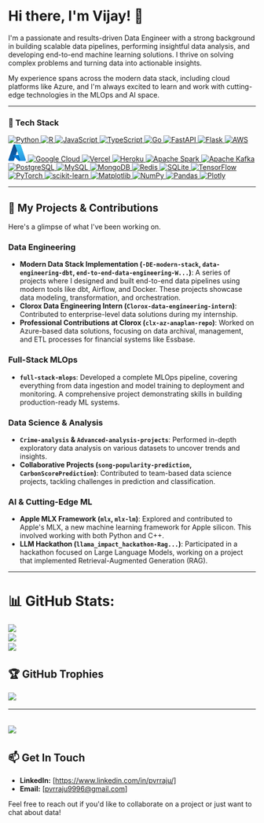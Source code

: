 # Hi there, I'm Vijay! 👋

I'm a passionate and results-driven Data Engineer with a strong background in building scalable data pipelines, performing insightful data analysis, and developing end-to-end machine learning solutions. I thrive on solving complex problems and turning data into actionable insights.

My experience spans across the modern data stack, including cloud platforms like Azure, and I'm always excited to learn and work with cutting-edge technologies in the MLOps and AI space.

---

### 🧰 Tech Stack

<p align="left">

<!-- Languages -->
<a href="https://www.python.org/" target="_blank" rel="noreferrer">
  <img src="https://cdn.simpleicons.org/python/3670A0" width="36" height="36" alt="Python" />
</a>
<a href="https://www.r-project.org/" target="_blank" rel="noreferrer">
  <img src="https://cdn.simpleicons.org/r/276DC3" width="36" height="36" alt="R" />
</a>
<a href="https://developer.mozilla.org/en-US/docs/Web/JavaScript" target="_blank" rel="noreferrer">
  <img src="https://cdn.simpleicons.org/javascript/F7DF1E" width="36" height="36" alt="JavaScript" />
</a>
<a href="https://www.typescriptlang.org/" target="_blank" rel="noreferrer">
  <img src="https://cdn.simpleicons.org/typescript/007ACC" width="36" height="36" alt="TypeScript" />
</a>
<a href="https://go.dev/" target="_blank" rel="noreferrer">
  <img src="https://cdn.simpleicons.org/go/00ADD8" width="36" height="36" alt="Go" />
</a>

<!-- Web & APIs -->
<a href="https://fastapi.tiangolo.com/" target="_blank" rel="noreferrer">
  <img src="https://cdn.simpleicons.org/fastapi/005571" width="36" height="36" alt="FastAPI" />
</a>
<a href="https://flask.palletsprojects.com/" target="_blank" rel="noreferrer">
  <img src="https://cdn.simpleicons.org/flask/000000" width="36" height="36" alt="Flask" />
</a>

<!-- Cloud & Infra -->
<a href="https://aws.amazon.com/" target="_blank" rel="noreferrer">
  <img src="https://raw.githubusercontent.com/danielcranney/readme-generator/main/public/icons/skills/aws-colored.svg" width="36" height="36" alt="AWS" />
</a>
<a href="https://azure.microsoft.com/" target="_blank" rel="noreferrer">
  <img src= "https://raw.githubusercontent.com/devicons/devicon/master/icons/azure/azure-original.svg" width="36" height="36" alt="Azure" />
</a>
<a href="https://cloud.google.com/" target="_blank" rel="noreferrer">
  <img src="https://cdn.simpleicons.org/googlecloud/4285F4" width="36" height="36" alt="Google Cloud" />
</a>
<a href="https://vercel.com/" target="_blank" rel="noreferrer">
  <img src="https://cdn.simpleicons.org/vercel/000000" width="36" height="36" alt="Vercel" />
</a>
<a href="https://www.heroku.com/" target="_blank" rel="noreferrer">
  <img src="https://cdn.simpleicons.org/heroku/430098" width="36" height="36" alt="Heroku" />
</a>

<!-- Data & Streaming -->
<a href="https://spark.apache.org/" target="_blank" rel="noreferrer">
  <img src="https://cdn.simpleicons.org/apachespark/FDEE21" width="36" height="36" alt="Apache Spark" />
</a>
<a href="https://kafka.apache.org/" target="_blank" rel="noreferrer">
  <img src="https://cdn.simpleicons.org/apachekafka/000000" width="36" height="36" alt="Apache Kafka" />
</a>
<a href="https://www.postgresql.org/" target="_blank" rel="noreferrer">
  <img src="https://cdn.simpleicons.org/postgresql/336791" width="36" height="36" alt="PostgreSQL" />
</a>
<a href="https://www.mysql.com/" target="_blank" rel="noreferrer">
  <img src="https://cdn.simpleicons.org/mysql/4479A1" width="36" height="36" alt="MySQL" />
</a>
<a href="https://www.mongodb.com/" target="_blank" rel="noreferrer">
  <img src="https://cdn.simpleicons.org/mongodb/4EA94B" width="36" height="36" alt="MongoDB" />
</a>
<a href="https://redis.io/" target="_blank" rel="noreferrer">
  <img src="https://cdn.simpleicons.org/redis/DD0031" width="36" height="36" alt="Redis" />
</a>
<a href="https://www.sqlite.org/" target="_blank" rel="noreferrer">
  <img src="https://cdn.simpleicons.org/sqlite/07405E" width="36" height="36" alt="SQLite" />
</a>

<!-- ML & Visualization -->
<a href="https://www.tensorflow.org/" target="_blank" rel="noreferrer">
  <img src="https://cdn.simpleicons.org/tensorflow/FF6F00" width="36" height="36" alt="TensorFlow" />
</a>
<a href="https://pytorch.org/" target="_blank" rel="noreferrer">
  <img src="https://cdn.simpleicons.org/pytorch/EE4C2C" width="36" height="36" alt="PyTorch" />
</a>
<a href="https://scikit-learn.org/" target="_blank" rel="noreferrer">
  <img src="https://cdn.simpleicons.org/scikitlearn/F7931E" width="36" height="36" alt="scikit-learn" />
</a>
<a href="https://matplotlib.org/" target="_blank" rel="noreferrer">
  <img src="https://cdn.simpleicons.org/matplotlib/11557C" width="36" height="36" alt="Matplotlib" />
</a>
<a href="https://numpy.org/" target="_blank" rel="noreferrer">
  <img src="https://cdn.simpleicons.org/numpy/013243" width="36" height="36" alt="NumPy" />
</a>
<a href="https://pandas.pydata.org/" target="_blank" rel="noreferrer">
  <img src="https://cdn.simpleicons.org/pandas/150458" width="36" height="36" alt="Pandas" />
</a>
<a href="https://plotly.com/" target="_blank" rel="noreferrer">
  <img src="https://cdn.simpleicons.org/plotly/3F4F75" width="36" height="36" alt="Plotly" />
</a>

</p>


---

## 🚀 My Projects & Contributions

Here's a glimpse of what I've been working on.

### Data Engineering
- **Modern Data Stack Implementation (`-DE-modern-stack`, `data-engineering-dbt`, `end-to-end-data-engineering-W...`)**: A series of projects where I designed and built end-to-end data pipelines using modern tools like dbt, Airflow, and Docker. These projects showcase data modeling, transformation, and orchestration.
- **Clorox Data Engineering Intern (`Clorox-data-engineering-intern`)**: Contributed to enterprise-level data solutions during my internship.
- **Professional Contributions at Clorox (`clx-az-anaplan-repo`)**: Worked on Azure-based data solutions, focusing on data archival, management, and ETL processes for financial systems like Essbase.

### Full-Stack MLOps
- **`full-stack-mlops`**: Developed a complete MLOps pipeline, covering everything from data ingestion and model training to deployment and monitoring. A comprehensive project demonstrating skills in building production-ready ML systems.

### Data Science & Analysis
- **`Crime-analysis` & `Advanced-analysis-projects`**: Performed in-depth exploratory data analysis on various datasets to uncover trends and insights.
- **Collaborative Projects (`song-popularity-prediction`, `CarbonScorePrediction`)**: Contributed to team-based data science projects, tackling challenges in prediction and classification.

### AI & Cutting-Edge ML
- **Apple MLX Framework (`mlx`, `mlx-lm`)**: Explored and contributed to Apple's MLX, a new machine learning framework for Apple silicon. This involved working with both Python and C++.
- **LLM Hackathon (`llama_impact_hackathon-Rag...`)**: Participated in a hackathon focused on Large Language Models, working on a project that implemented Retrieval-Augmented Generation (RAG).

---

# 📊 GitHub Stats:
![](https://github-readme-stats.vercel.app/api?username=pvrraju&theme=dark&hide_border=false&include_all_commits=true&count_private=true)<br/>
![](https://nirzak-streak-stats.vercel.app/?user=pvrraju&theme=dark&hide_border=false)<br/>
![](https://github-readme-stats.vercel.app/api/top-langs/?username=pvrraju&theme=dark&hide_border=false&include_all_commits=true&count_private=true&layout=compact)


## 🏆 GitHub Trophies
![](https://github-profile-trophy.vercel.app/?username=pvrraju&theme=neon&no-frame=false&no-bg=false&margin-w=4)

---
[![](https://visitcount.itsvg.in/api?id=pvrraju&icon=0&color=0)](https://visitcount.itsvg.in)
---

## 📫 Get In Touch

<!-- Update these with your actual links -->
- **LinkedIn:** [https://www.linkedin.com/in/pvrraju/]
- **Email:** [pvrraju9996@gmail.com]

Feel free to reach out if you'd like to collaborate on a project or just want to chat about data! 

